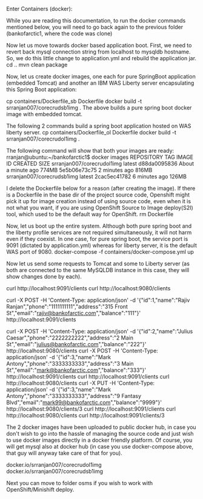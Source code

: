 Enter Containers (docker):

While you are reading this documentation, to run the docker commands mentioned below, you will need to go back again to the previous folder (bankofarctic1, where the code was clone)

Now let us move towards docker based application boot. 
First, we need to revert back mysql connection string from localhost to mysqldb hostname. So, we do this little change to application.yml and rebuild the application jar.
cd ..
mvn clean package

Now, let us create docker images, one each for pure SpringBoot application (embedded Tomcat) and another an IBM WAS Liberty server encapsulating this Spring Boot application:

cp containers/Dockerfile_sb Dockerfile
docker build -t srranjan007/corecrudsb1img . 
The above builds a pure spring boot docker image with embedded tomcat.

The following 2 commands build a spring boot application hosted on WAS liberty server.
cp containers/Dockerfile_ol Dockerfile
docker build -t srranjan007/corecrudol1img . 

The following command will show that both your images are ready:
rranjan@ubuntu:~/bankofarctic1$ docker images
REPOSITORY                    TAG                       IMAGE ID            CREATED              SIZE
srranjan007/corecrudol1img    latest                    d88da0095836        About a minute ago   774MB
<none>                        <none>                    5e5b06e73c75        2 minutes ago        816MB
srranjan007/corecrudsb1img    latest                    2cac5ec41782        6 minutes ago        126MB

I delete the Dockerfile below for a reason (after creating the image). If there is a Dockerfile in the base dir of the project source code, Openshift might pick it up for image creation instead of using source code, even when it is not what you want, if you are using OpenShift Source to Image deploy(S2I) tool, which used to be the default way for OpenShift.
rm Dockerfile

Now, let us boot up the entire system. Although both pure spring boot and the liberty profile services are not required simultaneously, it will not harm even if they coexist. In one case, for pure spring boot, the service port is 9091 (dictated by application.yml) whereas for liberty server, it is the default WAS port of 9080.
docker-compose -f containers/docker-compose.yml up

Now let us send some requests to Tomcat and some to Liberty server (as both are connected to the same MySQLDB instance in this case, they will show changes done by each).

curl http://localhost:9091/clients
curl http://localhost:9080/clients

curl -X POST -H 'Content-Type: application/json' -d '{"id":1,"name":"Rajiv Ranjan","phone":"1111111111","address":"315 Front St","email":"rajiv@bankofarctic.com","balance":"111"}' http://localhost:9091/clients

curl -X POST -H 'Content-Type: application/json' -d '{"id":2,"name":"Julius Caesar","phone":"2222222222","address":"2 Main St","email":"julius@bankofarctic.com","balance":"222"}' http://localhost:9080/clients
curl -X POST -H 'Content-Type: application/json' -d '{"id":3,"name":"Mark Antony","phone":"3333333333","address":"3  Main St","email":"mark@bankofarctic.com","balance":"333"}' http://localhost:9091/clients
curl http://localhost:9091/clients
curl http://localhost:9080/clients
curl -X PUT -H 'Content-Type: application/json' -d '{"id":3,"name":"Mark Antony","phone":"3333333333","address":"9  Fantasy Blvd","email":"mark99@bankofarctic.com","balance":"9999"}' http://localhost:9080/clients/3
curl http://localhost:9091/clients
curl http://localhost:9080/clients
curl http://localhost:9091/clients/3


The 2 docker images have been uploaded to public docker hub, in case you don't wish to go into the hassle of managing the source code and just wish to use docker images directly in a docker friendly platform.
Of course, you will get mysql also at docker hub (in case you use docker-compose above, that guy will anyway take care of that for you). 

docker.io/srranjan007/corecrudol1img
docker.io/srranjan007/corecrudsb1img

Next you can move to folder osms if you wish to work with OpenShift/Minishift deploy.
